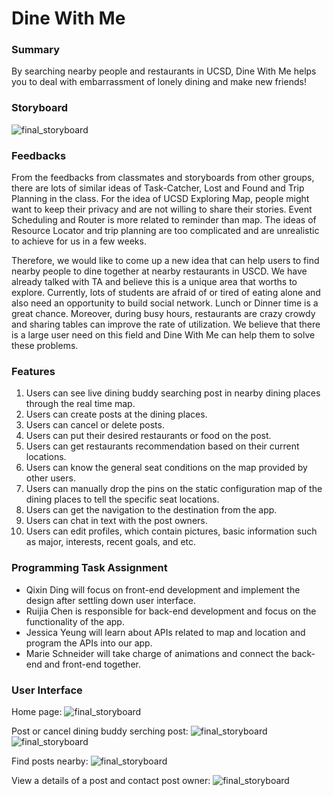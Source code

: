 # Dine With Me

### Summary
By searching nearby people and restaurants in UCSD, Dine With Me helps you to deal with embarrassment of lonely dining and make new friends!

### Storyboard
![final_storyboard](https://github.com/dingqixin/chicas/blob/storyboards/img/storyboards/final_storyboard1.jpg)

### Feedbacks
From the feedbacks from classmates and storyboards from other groups, there are lots of similar ideas of Task-Catcher, Lost and Found and Trip Planning in the class. For the idea of UCSD Exploring Map, people might want to keep their privacy and are not willing to share their stories. Event Scheduling and Router is more related to reminder than map. The ideas of Resource Locator and trip planning are too complicated and are unrealistic to achieve for us in a few weeks. 

Therefore, we would like to come up a new idea that can help users to find nearby people to dine together at nearby restaurants in USCD. We have already talked with TA and believe this is a unique area that worths to explore. Currently, lots of students are afraid of or tired of eating alone and also need an opportunity to build social network. Lunch or Dinner time is a great chance. Moreover, during busy hours, restaurants are crazy crowdy and sharing tables can improve the rate of utilization. We believe that there is a large user need on this field and Dine With Me can help them to solve these problems.

### Features
1. Users can see live dining buddy searching post in nearby dining places through the real time map. 
2. Users can create posts at the dining places.
3. Users can cancel or delete posts. 
4. Users can put their desired restaurants or food on the post. 
5. Users can get restaurants recommendation based on their current locations. 
6. Users can know the general seat conditions on the map provided by other users. 
7. Users can manually drop the pins on the static configuration map of the dining places to tell the specific seat locations. 
8. Users can get the navigation to the destination from the app. 
9. Users can chat in text with the post owners. 
10. Users can edit profiles, which contain pictures, basic information such as major, interests, recent goals, and etc. 

### Programming Task Assignment
* Qixin Ding will focus on front-end development and implement the design after settling down user interface. 
* Ruijia Chen is responsible for back-end development and focus on the functionality of the app. 
* Jessica Yeung will learn about APIs related to map and location and program the APIs into our app. 
* Marie Schneider will take charge of animations and connect the back-end and front-end together. 

### User Interface
Home page:
![final_storyboard](https://github.com/dingqixin/chicas/blob/master/img/userinterface/1st/ui4.jpg)

Post or cancel dining buddy serching post:
![final_storyboard](https://github.com/dingqixin/chicas/blob/master/img/userinterface/1st/ui3.jpg)
![final_storyboard](https://github.com/dingqixin/chicas/blob/master/img/userinterface/1st/ui2.jpg)

Find posts nearby:
![final_storyboard](https://github.com/dingqixin/chicas/blob/master/img/userinterface/1st/ui1.jpg)

View a details of a post and contact post owner:
![final_storyboard](https://github.com/dingqixin/chicas/blob/master/img/userinterface/1st/ui5.jpg)
